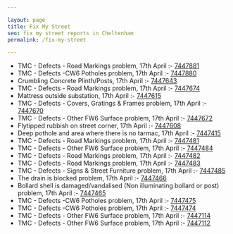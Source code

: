 ```yaml
---

layout: page
title: Fix My Street
seo: fix my street reports in Cheltenham
permalink: /fix-my-street

---
```


<!-- fix_marker starts -->

- TMC - Defects - Road Markings problem, 17th April :- [7447881](https://www.fixmystreet.com/report/7447881)
- TMC - Defects -CW6 Potholes  problem, 17th April :- [7447880](https://www.fixmystreet.com/report/7447880)
- Crumbling Concrete Plinth/Posts, 17th April :- [7447643](https://www.fixmystreet.com/report/7447643)
- TMC - Defects - Road Markings problem, 17th April :- [7447674](https://www.fixmystreet.com/report/7447674)
- Mattress outside substation, 17th April :- [7447615](https://www.fixmystreet.com/report/7447615)
- TMC - Defects - Covers, Gratings & Frames problem, 17th April :- [7447670](https://www.fixmystreet.com/report/7447670)
- TMC - Defects - Other FW6  Surface problem, 17th April :- [7447672](https://www.fixmystreet.com/report/7447672)
- Flytipped rubbish on street corner, 17th April :- [7447608](https://www.fixmystreet.com/report/7447608)
- Deep pothole and area where there is no tarmac, 17th April :- [7447415](https://www.fixmystreet.com/report/7447415)
- TMC - Defects - Road Markings problem, 17th April :- [7447481](https://www.fixmystreet.com/report/7447481)
- TMC - Defects - Other FW6  Surface problem, 17th April :- [7447484](https://www.fixmystreet.com/report/7447484)
- TMC - Defects - Road Markings problem, 17th April :- [7447482](https://www.fixmystreet.com/report/7447482)
- TMC - Defects - Road Markings problem, 17th April :- [7447483](https://www.fixmystreet.com/report/7447483)
- TMC - Defects - Signs & Street Furniture problem, 17th April :- [7447485](https://www.fixmystreet.com/report/7447485)
- The drain is blocked problem, 17th April :- [7447466](https://www.fixmystreet.com/report/7447466)
- Bollard shell is damaged/vandalised (Non illuminating bollard or post) problem, 17th April :- [7447465](https://www.fixmystreet.com/report/7447465)
- TMC - Defects -CW6 Potholes  problem, 17th April :- [7447475](https://www.fixmystreet.com/report/7447475)
- TMC - Defects -CW6 Potholes  problem, 17th April :- [7447474](https://www.fixmystreet.com/report/7447474)
- TMC - Defects - Other FW6  Surface problem, 17th April :- [7447114](https://www.fixmystreet.com/report/7447114)
- TMC - Defects - Other FW6  Surface problem, 17th April :- [7447112](https://www.fixmystreet.com/report/7447112)

<!-- fix_marker ends -->